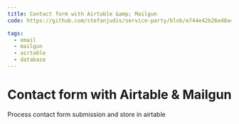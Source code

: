 ```yaml
---
title: Contact form with Airtable &amp; Mailgun
code: https://github.com/stefanjudis/service-party/blob/e744e42b26e48a43f95a5491515a133791dab6fb/src/lambda/contact.js

tags: 
  - email
  - mailgun
  - airtable
  - database
---
```


# Contact form with Airtable &amp; Mailgun

Process contact form submission and store in airtable
